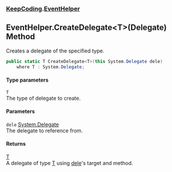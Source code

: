 ### [KeepCoding](KeepCoding.md 'KeepCoding').[EventHelper](KeepCoding_EventHelper.md 'KeepCoding.EventHelper')
## EventHelper.CreateDelegate&lt;T&gt;(Delegate) Method
Creates a delegate of the specified type.  
```csharp
public static T CreateDelegate<T>(this System.Delegate dele)
    where T : System.Delegate;
```
#### Type parameters
<a name='KeepCoding_EventHelper_CreateDelegate_T_(System_Delegate)_T'></a>
`T`  
The type of delegate to create.
  
#### Parameters
<a name='KeepCoding_EventHelper_CreateDelegate_T_(System_Delegate)_dele'></a>
`dele` [System.Delegate](https://docs.microsoft.com/en-us/dotnet/api/System.Delegate 'System.Delegate')  
The delegate to reference from.
  
#### Returns
[T](KeepCoding_EventHelper_CreateDelegate_T_(System_Delegate).md#KeepCoding_EventHelper_CreateDelegate_T_(System_Delegate)_T 'KeepCoding.EventHelper.CreateDelegate&lt;T&gt;(System.Delegate).T')  
A delegate of type [T](KeepCoding_EventHelper_CreateDelegate_T_(System_Delegate).md#KeepCoding_EventHelper_CreateDelegate_T_(System_Delegate)_T 'KeepCoding.EventHelper.CreateDelegate&lt;T&gt;(System.Delegate).T') using [dele](KeepCoding_EventHelper_CreateDelegate_T_(System_Delegate).md#KeepCoding_EventHelper_CreateDelegate_T_(System_Delegate)_dele 'KeepCoding.EventHelper.CreateDelegate&lt;T&gt;(System.Delegate).dele')'s target and method.
